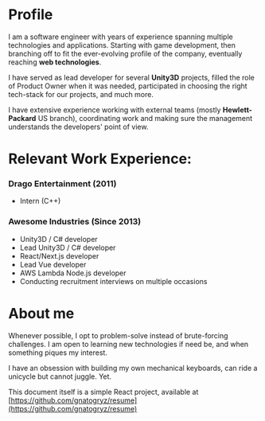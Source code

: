 # Profile
I am a software engineer with years of experience spanning multiple technologies and applications.
Starting with game development, then branching off to fit the ever-evolving profile of the company, eventually reaching **web technologies**.

I have served as lead developer for several **Unity3D** projects, filled the role of Product Owner when it was needed,
participated in choosing the right tech-stack for our projects, and much more.

I have extensive experience working with external teams (mostly **Hewlett-Packard** US branch),
coordinating work and making sure the management understands the developers' point of view.

# Relevant Work Experience:
### Drago Entertainment (2011)
- Intern (C++)

### Awesome Industries (Since 2013)
- Unity3D / C# developer
- Lead Unity3D / C# developer
- React/Next.js developer
- Lead Vue developer
- AWS Lambda Node.js developer
- Conducting recruitment interviews on multiple occasions

# About me
Whenever possible, I opt to problem-solve instead of brute-forcing challenges.
I am open to learning new technologies if need be, and when something piques my interest.

I have an obsession with building my own mechanical keyboards, can ride a unicycle but cannot juggle. Yet. 

This document itself is a simple React project, available at [https://github.com/gnatogryz/resume](https://github.com/gnatogryz/resume)